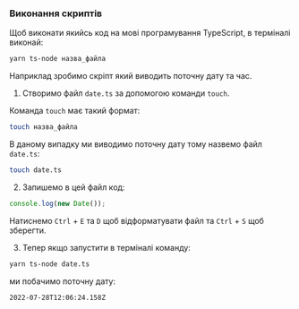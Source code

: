 ### Виконання скриптів

Щоб виконати якийсь код на мові програмування TypeScript, в терміналі виконай:

```bash
yarn ts-node назва_файла
```

Наприклад зробимо скріпт який виводить поточну дату та час.

1. Створимо файл `date.ts` за допомогою команди `touch`.

Команда `touch` має такий формат:

```bash
touch назва_файла
```

В даному випадку ми виводимо поточну дату тому назвемо файл `date.ts`:

```bash
touch date.ts
```

2. Запишемо в цей файл код:

```ts
console.log(new Date());
```

Натиснемо `Ctrl` + `E` та `D` щоб відформатувати файл та `Ctrl` + `S` щоб зберегти.

3. Тепер якщо запустити в терміналі команду:

```bash
yarn ts-node date.ts
```

ми побачимо поточну дату:

```bash
2022-07-28T12:06:24.158Z
```
